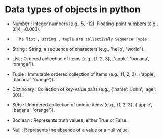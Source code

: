 # Data types of objects in python

- Number :  Integer numbers (e.g., 5, -12).
            Floating-point numbers (e.g., 3.14, -0.003).

-       The list , string , tuple are collectively Sequence Types.
* String :  String, a sequence of characters (e.g., 'hello', "world").
- List :    Ordered collection of items (e.g., [1, 2, 3], ['apple', 'banana', 'orange']).
- Tuple :   Immutable ordered collection of items (e.g., (1, 2, 3), ('apple', 'banana', 'orange')).

- Dictinoary : Collection of key-value pairs (e.g., {'name': 'John', 'age': 30}).
- Sets : Unordered collection of unique items (e.g., {1, 2, 3}, {'apple', 'banana', 'orange'}). 
- Boolean : Represents truth values, either True or False.
- Null : Represents the absence of a value or a null value.

